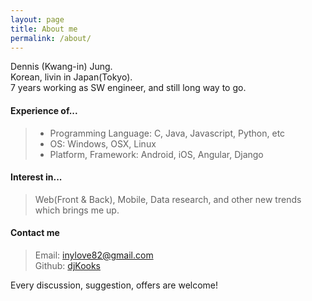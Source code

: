 ```yaml
---
layout: page
title: About me
permalink: /about/
---
```


Dennis (Kwang-in) Jung.<br/>
Korean, livin in Japan(Tokyo).<br/>
7 years working as SW engineer, and still long way to go.<br/>

#### Experience of...
> * Programming Language: C, Java, Javascript, Python, etc
> * OS: Windows, OSX, Linux
> * Platform, Framework: Android, iOS, Angular, Django

#### Interest in...
> Web(Front & Back), Mobile, Data research, and other new trends which brings me up.

#### Contact me
> Email: inylove82@gmail.com<br/>
> Github: [djKooks](http://github.com/djKooks)<br/>

Every discussion, suggestion, offers are welcome!